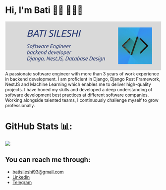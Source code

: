 

# Hi, I'm Bati 👋🏾 👩🏾‍💻

<img src="https://raw.githubusercontent.com/BatiSileshi/BatiSileshi/master/readme.png" alt="banner that says Bati Sileshi - software engineering student, django developer, backend developer">
A passionate software engineer with more than 3 years of work experience in backend development. I am proficient in Django, Django Rest Framework, NestJS and Machine Learning which enables me to deliver high-quality projects. I have honed my skills and developed a deep understanding of software development best practices at different software companies. Working alongside talented teams, I continuously challenge myself to grow professionally.



# GitHub Stats 📊:
![](https://github-readme-streak-stats.herokuapp.com/?user=BatiSileshi&theme=dark&hide_border=false)<br/>


## You can reach me through: 
- batisileshi93@gmail.com
- <a href="https://www.linkedin.com/in/bati-sileshi-705891245"> Linkedin</a> 
- <a href="https://t.me/bati03">Telegram</a> 


